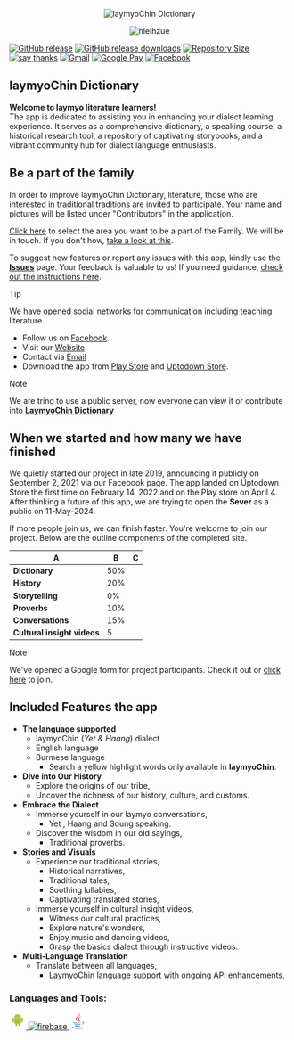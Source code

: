<p align="center">
  <img src="https://github.com/hleihzue/LaymyoChin-Dictionary/assets/155907427/48fba0ba-1db7-4de3-bf59-668d421a50f3" alt="laymyoChin Dictionary" width="90">

</p>
<div align="center">
  <img src="https://komarev.com/ghpvc/?username=hleihzue&label=Visitors&color=ffff00&style=flat" alt="hleihzue" />
</div>

[![GitHub release](https://img.shields.io/github/release/hleihzue/LaymyoChin-Dictionary.svg)](https://github.com/hleihzue/LaymyoChin-Dictionary/releases) [![GitHub release downloads](https://img.shields.io/github/downloads/hleihzue/LaymyoChin-Dictionary/total.svg)](https://GitHub.com/hleihzue/LaymyoChin-Dictionary/releases/) [![Repository Size](https://img.shields.io/github/repo-size/hleihzue/LaymyoChin-Dictionary.svg)](https://github.com/hleihzue/LaymyoChin-Dictionary) [![say thanks](https://img.shields.io/badge/say-thanks-ff69b4.svg)](https://saythanks.io/to/hleihzue) [![Gmail](https://img.shields.io/badge/Gmail-%23D14836.svg?style=flat&logo=Gmail&logoColor=white)](mailto:laymyochin.dictionary@gmail.com) [![Google Pay](https://img.shields.io/badge/GooglePay-%233780F1.svg?style=flat&logo=Google-Pay&logoColor=white)](https://play.google.com/store/apps/details?id=chin.bk.hleihzue.yet.dictionary) [![Facebook](https://img.shields.io/badge/Facebook-%231877F2.svg?style=flat&logo=Facebook&logoColor=white)](https://www.facebook.com/profile.php?id=100095702314809&mibextid=ZbWKwL)

## laymyoChin Dictionary
**Welcome to laymyo literature learners!**     
The app is dedicated to assisting you in enhancing your dialect learning experience. It serves as a comprehensive dictionary, a speaking course, a historical research tool, a repository of captivating storybooks, and a vibrant community hub for dialect language enthusiasts.

## Be a part of the family
 In order to improve laymyoChin Dictionary, literature, those who are interested in traditional traditions are invited to participate.  Your name and pictures will be listed under "Contributors" in the application.

[Click here](https://forms.gle/LPEM9dKWJh24oMxTA) to select the area you want to be a part of the Family.  We will be in touch.  If you don't how, [take a look at this](https://www.facebook.com/share/p/GBXqNHwGJUNPXmVv/?mibextid=Nif5oz).

To suggest new features or report any issues with this app, kindly use the [**Issues**](https://github.com/hleihzue/LaymyoChin-Dictionary/issues/new) page. Your feedback is valuable to us! If you need guidance, [check out the instructions here](https://www.facebook.com/share/p/SCdwJwCA6xjpG5MC/?mibextid=Nif5oz).

> [!TIP]
> We have opened social networks for communication including teaching literature.
 * Follow us on [Facebook](https://www.facebook.com/profile.php?id=100095702314809&mibextid=ZbWKwL).
 * Visit our [Website](www.laymyochin.wordpress.com/).
 * Contact via [Email](mailto:laymyochin.dictionary@gmail.com)
 * Download the app from [Play Store](https://play.google.com/store/apps/details?id=chin.bk.hleihzue.yet.dictionary) and [Uptodown Store](https://yet-mm-dictionary.en.uptodown.com/android/download).

>[!NOTE]
> We are tring to use a public server, now everyone can view it or contribute into [**LaymyoChin Dictionary**](https://play.google.com/store/apps/details?id=chin.bk.hleihzue.yet.dictionary)
## When we started and how many we have finished
 We quietly started our project in late 2019, announcing it publicly on September 2, 2021 via our Facebook page. The app landed on Uptodown Store the first time on February 14, 2022 and on the Play store on April 4. After thinking a future of this app, we are trying to open the **Sever** as a public on 11-May-2024.

 If more people join us, we can finish faster. You're welcome to join our project. Below are the outline components of the completed site.

| A                          | B         | C  |
| -------------------------- | --------- | -- |
| **Dictionary**                 | 50%       |    |
| **History**                    | 20%       |    |
| **Storytelling**               | 0%        |    |
| **Proverbs**                   | 10%       |    |
| **Conversations**              | 15%       |    |
| **Cultural insight videos**    | 5    |    |

> [!NOTE]
> We've opened a Google form for project participants. Check it out or [click here](https://forms.gle/LPEM9dKWJh24oMxTA) to join.

## Included Features the app
* **The language supported**
   * laymyoChin (*Yet & Haang*) dialect
   * English language
   * Burmese language
      + Search a yellow highlight words only available in **laymyoChin**.
* **Dive into Our History**
  * Explore the origins of our tribe,
  * Uncover the richness of our history, culture, and customs.
* **Embrace the Dialect**
    * Immerse yourself in our laymyo conversations,
        + Yet , Haang and Soung speaking.
    * Discover the wisdom in our old sayings,
        + Traditional proverbs.
*  **Stories and Visuals**
    *  Experience our traditional stories,
        + Historical narratives,
        + Traditional tales,
        + Soothing lullabies,
        + Captivating translated stories,
    *  Immerse yourself in cultural insight videos,
        + Witness our cultural practices,
        + Explore nature's wonders,
        + Enjoy music and dancing videos,
        + Grasp the basics dialect through instructive videos.
* **Multi-Language Translation**
   * Translate between all languages,
        + LaymyoChin language support with ongoing API enhancements.
      

<h3 align="left">Languages and Tools:</h3>
<p align="left"> <a href="https://developer.android.com" target="_blank" rel="noreferrer"> <img src="https://raw.githubusercontent.com/devicons/devicon/master/icons/android/android-original-wordmark.svg" alt="android" width="30" height="30"/> </a> <a href="https://firebase.google.com/" target="_blank" rel="noreferrer"> <img src="https://www.vectorlogo.zone/logos/firebase/firebase-icon.svg" alt="firebase" width="30" height="30"/> </a> <a href="https://www.java.com" target="_blank" rel="noreferrer"> <img src="https://raw.githubusercontent.com/devicons/devicon/master/icons/java/java-original.svg" alt="java" width="30" height="30"/> </a> </p>

